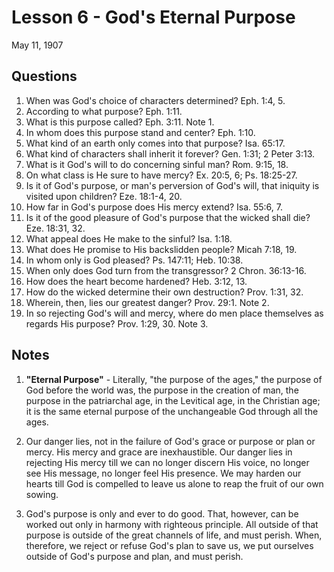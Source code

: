 # Lesson 6 - God's Eternal Purpose
May 11, 1907

## Questions

1. When was God's choice of characters determined? Eph. 1:4, 5.
2. According to what purpose? Eph. 1:11.
3. What is this purpose called? Eph. 3:11. Note 1.
4. In whom does this purpose stand and center? Eph. 1:10.
5. What kind of an earth only comes into that purpose? Isa. 65:17.
6. What kind of characters shall inherit it forever? Gen. 1:31; 2 Peter 3:13.
7. What is it God's will to do concerning sinful man? Rom. 9:15, 18.
8. On what class is He sure to have mercy? Ex. 20:5, 6; Ps. 18:25-27.
9. Is it of God's purpose, or man's perversion of God's will, that iniquity is visited upon children? Eze. 18:1-4, 20.
10. How far in God's purpose does His mercy extend? Isa. 55:6, 7.
11. Is it of the good pleasure of God's purpose that the wicked shall die? Eze. 18:31, 32.
12. What appeal does He make to the sinful? Isa. 1:18.
13. What does He promise to His backslidden people? Micah 7:18, 19.
14. In whom only is God pleased? Ps. 147:11; Heb. 10:38.
15. When only does God turn from the transgressor? 2 Chron. 36:13-16.
16. How does the heart become hardened? Heb. 3:12, 13.
17. How do the wicked determine their own destruction? Prov. 1:31, 32.
18. Wherein, then, lies our greatest danger? Prov. 29:1. Note 2.
19. In so rejecting God's will and mercy, where do men place themselves as regards His purpose? Prov. 1:29, 30. Note 3.

## Notes

1. **"Eternal Purpose"** - Literally, "the purpose of the ages," the purpose of God before the world was, the purpose in the creation of man, the purpose in the patriarchal age, in the Levitical age, in the Christian age; it is the same eternal purpose of the unchangeable God through all the ages.

2. Our danger lies, not in the failure of God's grace or purpose or plan or mercy. His mercy and grace are inexhaustible. Our danger lies in rejecting His mercy till we can no longer discern His voice, no longer see His message, no longer feel His presence. We may harden our hearts till God is compelled to leave us alone to reap the fruit of our own sowing.

3. God's purpose is only and ever to do good. That, however, can be worked out only in harmony with righteous principle. All outside of that purpose is outside of the great channels of life, and must perish. When, therefore, we reject or refuse God's plan to save us, we put ourselves outside of God's purpose and plan, and must perish.